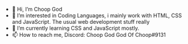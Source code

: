 - 👋 Hi, I’m Choop God
- 👀 I’m interested in Coding Languages, i mainly work with HTML, CSS and JavaScript. The usual web development stuff really
- 🌱 I’m currently learning CSS and JavaScript mostly.
- 📫 How to reach me, Discord: Choop God God Of Choop#9131

<!---
ChoopGod/ChoopGod is a ✨ special ✨ repository because its `README.md` (this file) appears on your GitHub profile.
You can click the Preview link to take a look at your changes.
--->
